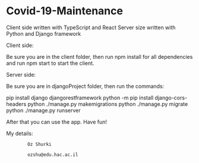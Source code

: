 # Covid-19-Maintenance

Client side written with TypeScript and React
Server size written with Python and Django framework

Client side:

  Be sure you are in the client folder, then run npm install for all dependencies and run npm start to start the client.
  
Server side:

  Be sure you are in djangoProject folder, then run the commands:

  pip install django djangorestframework
  python -m pip install django-cors-headers
  python ./manage.py makemigrations
  python ./manage.py migrate
  python ./manage.py runserver
  
  
After that you can use the app. Have fun!


My details:

            Oz Shurki

            ozshu@edu.hac.ac.il

